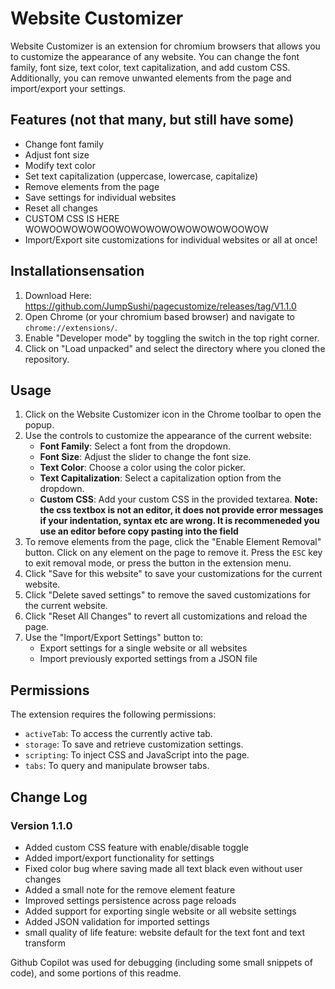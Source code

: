 # Website Customizer

Website Customizer is an extension for chromium browsers that allows you to customize the appearance of any website. You can change the font family, font size, text color, text capitalization, and add custom CSS. Additionally, you can remove unwanted elements from the page and import/export your settings.

## Features (not that many, but still have some)

- Change font family
- Adjust font size
- Modify text color
- Set text capitalization (uppercase, lowercase, capitalize)
- Remove elements from the page
- Save settings for individual websites
- Reset all changes
- CUSTOM CSS IS HERE WOWOOWOWOWOOWOWOWOWOWOWOWOWOOWOW
- Import/Export site customizations for individual websites or all at once!

## Installationsensation

1. Download Here: https://github.com/JumpSushi/pagecustomize/releases/tag/V1.1.0
2. Open Chrome (or your chromium based browser) and navigate to `chrome://extensions/`.
3. Enable "Developer mode" by toggling the switch in the top right corner.
4. Click on "Load unpacked" and select the directory where you cloned the repository.

## Usage

1. Click on the Website Customizer icon in the Chrome toolbar to open the popup.
2. Use the controls to customize the appearance of the current website:
    - **Font Family**: Select a font from the dropdown.
    - **Font Size**: Adjust the slider to change the font size.
    - **Text Color**: Choose a color using the color picker.
    - **Text Capitalization**: Select a capitalization option from the dropdown.
    - **Custom CSS**: Add your custom CSS in the provided textarea. **Note: the css textbox is not an editor, it does not provide error messages if your indentation, syntax etc are wrong. It is recommeneded you use an editor before copy pasting into the field**
3. To remove elements from the page, click the "Enable Element Removal" button. Click on any element on the page to remove it. Press the `ESC` key to exit removal mode, or press the button in the extension menu.
4. Click "Save for this website" to save your customizations for the current website.
5. Click "Delete saved settings" to remove the saved customizations for the current website.
6. Click "Reset All Changes" to revert all customizations and reload the page.
7. Use the "Import/Export Settings" button to:
    - Export settings for a single website or all websites
    - Import previously exported settings from a JSON file

## Permissions

The extension requires the following permissions:
- `activeTab`: To access the currently active tab.
- `storage`: To save and retrieve customization settings.
- `scripting`: To inject CSS and JavaScript into the page.
- `tabs`: To query and manipulate browser tabs.

## Change Log

### Version 1.1.0
- Added custom CSS feature with enable/disable toggle
- Added import/export functionality for settings
- Fixed color bug where saving made all text black even without user changes
- Added a small note for the remove element feature
- Improved settings persistence across page reloads
- Added support for exporting single website or all website settings
- Added JSON validation for imported settings
- small quality of life feature: website default for the text font and text transform

Github Copilot was used for debugging (including some small snippets of code), and some portions of this readme.

